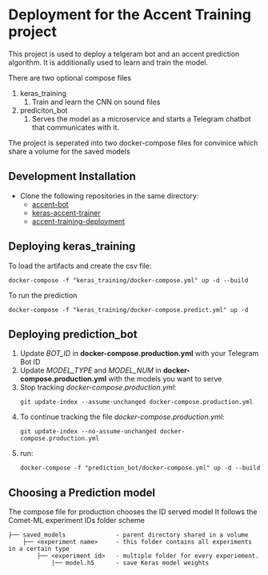 # Deployment for the Accent Training project


This project is used to deploy a telgeram bot and an accent prediction algorithm.
It is additionally used to learn and train the model.

There are two optional compose files
1. keras_training
   1. Train and learn the CNN on sound files
2. prediciton_bot
   1. Serves the model as a microservice and starts a Telegram chatbot that communicates with it.

The project is seperated into two docker-compose files for convinice which share a volume for the saved models

## Development Installation
- Clone the following repositories in the same directory:
   - [accent-bot](https://github.com/guyeshet/accent-bot.git)
   - [keras-accent-trainer](https://github.com/guyeshet/keras-accent-trainer.git)
   - [accent-training-deployment](https://github.com/guyeshet/accent-training-deployment.git)

## Deploying keras_training
To load the artifacts and create the csv file:
```
docker-compose -f "keras_training/docker-compose.yml" up -d --build
```

To run the prediction
```
docker-compose -f "keras_training/docker-compose.predict.yml" up -d
```

## Deploying prediction_bot
1. Update *BOT_ID* in **docker-compose.production.yml** with your Telegram Bot ID
2. Update *MODEL_TYPE* and *MODEL_NUM* in **docker-compose.production.yml** with the models you want to serve
3. Stop tracking *docker-compose.production.yml*:
    ```
    git update-index --assume-unchanged docker-compose.production.yml
    ```
4. To continue tracking the file *docker-compose.production.yml*:
    ```
    git update-index --no-assume-unchanged docker-compose.production.yml
    ```
5. run:
    ```
    docker-compose -f "prediction_bot/docker-compose.yml" up -d --build
    ```
## Choosing a Prediction model
The compose file for production chooses the ID served model
It follows the Comet-ML experiment IDs folder scheme
```
├── saved_models              - parent directory shared in a volume
    ├── <experiment name>     - this folder contains all experiments in a certain type
        ├── <experiment id>   - multiple folder for every experiement.
            |── model.h5      - save Keras model weights
```
